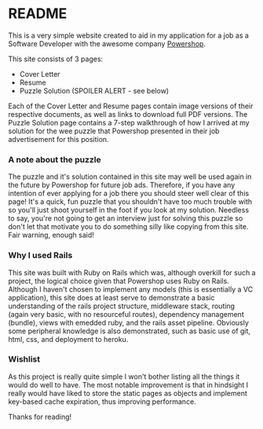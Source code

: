 README
======
This is a very simple website created to aid in my application for a job as a 
Software Developer with the awesome company [Powershop][powershop-link].

This site consists of 3 pages:

* Cover Letter
* Resume
* Puzzle Solution (SPOILER ALERT - see below)

Each of the Cover Letter and Resume pages contain image versions of their 
respective documents, as well as links to download full PDF versions. The 
Puzzle Solution page contains a 7-step walkthrough of how I arrived at my
solution for the wee puzzle that Powershop presented in their job advertisement
for this position.

### A note about the puzzle ###
The puzzle and it's solution contained in this site may well be used again in
the future by Powershop for future job ads. Therefore, if you have any intention
of ever applying for a job there you should steer well clear of this page! It's
a quick, fun puzzle that you shouldn't have too much trouble with so you'll 
just shoot yourself in the foot if you look at my solution. Needless to say,
you're not going to get an interview just for solving this puzzle so don't let
that motivate you to do something silly like copying from this site. Fair 
warning, enough said!  

### Why I used Rails ###
This site was built with Ruby on Rails which was, although overkill for such a
project, the logical choice given that Powershop uses Ruby on Rails. Although
I haven't chosen to implement any models (this is essentially a VC application), 
this site does at least serve to demonstrate a basic understanding of the rails 
project structure, middleware stack, routing (again very basic, with no 
resourceful routes), dependency management (bundle), views with emedded ruby, 
and the rails asset pipeline. Obviously some peripheral knowledge is also 
demonstrated, such as basic use of git, html, css, and deployment to heroku.

### Wishlist ###
As this project is really quite simple I won't bother listing all the things it
would do well to have. The most notable improvement is that in hindsight I 
really would have liked to store the static pages as objects and implement 
key-based cache expiration, thus improving performance.

Thanks for reading!

[powershop-link]: http://www.powershop.com